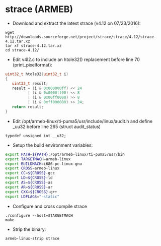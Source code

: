 strace (ARMEB)
==============

* Download and extract the latest strace (v4.12 on 07/23/2016):

```
wget http://downloads.sourceforge.net/project/strace/strace/4.12/strace-4.12.tar.xz
tar xf strace-4.12.tar.xz
cd strace-4.12/
```

* Edit v4l2.c to include an htole32() replacement before line 70 (print_pixelformat):

```c
uint32_t htole32(uint32_t i)
{
   uint32_t result;
   result = (i & 0x000000ff) << 24
          | (i & 0x0000ff00) << 8
          | (i & 0x00ff0000) >> 8
          | (i & 0xff000000) >> 24;
   return result;
}
```

* Edit /opt/armeb-linux/ti-puma5/usr/include/linux/audit.h and define _uu32 before line 265 (struct audit_status)

```
typedef unsigned int __u32;
```

* Setup the build environment variables:

```bash
export PATH=${PATH}:/opt/armeb-linux/ti-puma5/usr/bin
export TARGETMACH=armeb-linux
export BUILDMACH=i686-pc-linux-gnu
export CROSS=armeb-linux
export CC=${CROSS}-gcc
export LD=${CROSS}-ld
export AS=${CROSS}-as
export AR=${CROSS}-ar
export CXX=${CROSS}-g++
export LDFLAGS="-static"
```

* Configure and cross compile strace

```
./configure --host=$TARGETMACH
make
```

* Strip the binary:

```
armeb-linux-strip strace
```
